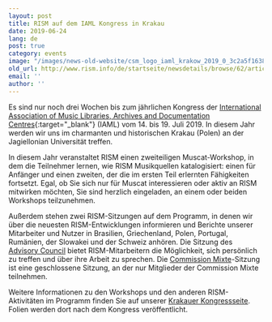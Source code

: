 ```yaml
---
layout: post
title: RISM auf dem IAML Kongress in Krakau
date: 2019-06-24
lang: de
post: true
category: events
image: "/images/news-old-website/csm_logo_iaml_krakow_2019_0_3c2a5f1638.png"
old_url: http://www.rism.info/de/startseite/newsdetails/browse/62/article/64/rism-at-the-iaml-congress-in-krakow.html
email: ''
author: ''
---
```



Es sind nur noch drei Wochen bis zum jährlichen Kongress der [International Association of Music Libraries, Archives and Documentation Centres](https://www.iaml.info/congresses/2019-krakow){:target="_blank"} (IAML) vom 14. bis 19. Juli 2019. In diesem Jahr werden wir uns im charmanten und historischen Krakau (Polen) an der Jagiellonian Universität treffen.

In diesem Jahr veranstaltet RISM einen zweiteiligen Muscat-Workshop, in dem die Teilnehmer lernen, wie RISM Musikquellen katalogisiert: einen für Anfänger und einen zweiten, der die im ersten Teil erlernten Fähigkeiten fortsetzt. Egal, ob Sie sich nur für Muscat interessieren oder aktiv an RISM mitwirken möchten, Sie sind herzlich eingeladen, an einem oder beiden Workshops teilzunehmen.

Außerdem stehen zwei RISM-Sitzungen auf dem Programm, in denen wir über die neuesten RISM-Entwicklungen informieren und Berichte unserer Mitarbeiter und Nutzer in Brasilien, Griechenland, Polen, Portugal, Rumänien, der Slowakei und der Schweiz anhören. Die Sitzung des [Advisory Council](/de/unternehmen/internationale-partner.html) bietet RISM-Mitarbeitern die Möglichkeit, sich persönlich zu treffen und über ihre Arbeit zu sprechen. Die [Commission Mixte](/de/unternehmen/verein-internationales-quellenlexikon-der-musik.html)-Sitzung ist eine geschlossene Sitzung, an der nur Mitglieder der Commission Mixte teilnehmen.

Weitere Informationen zu den Workshops und den anderen RISM-Aktivitäten im Programm finden Sie auf unserer [Krakauer Kongressseite](/de/publikationen/iaml-konferenzen/2019.html). Folien werden dort nach dem Kongress veröffentlicht.



<script type="text/javascript">var switchTo5x=true;</script><script type="text/javascript" src="http://w.sharethis.com/button/buttons.js"></script><script type="text/javascript">stLight.options({publisher: "9b601438-1ce1-49d8-bfd7-9cff5df54c17", doNotHash: false, doNotCopy: false, hashAddressBar: false});</script>